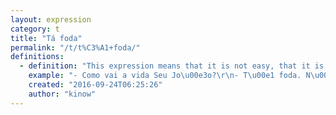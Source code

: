 ```yaml
---
layout: expression
category: t
title: "Tá foda"
permalink: "/t/t%C3%A1+foda/"
definitions:
  - definition: "This expression means that it is not easy, that it is complicated. \"T\u00e1\" is a informal abbreviation for the correct verb conjugation \"est\u00e1\", and \"foda\" could be translated to hard, or fucked.\r\n\r\nUsed to describe that something is not easy. It could be a relationship, your job, the car maintenance, etc."
    example: "- Como vai a vida Seu Jo\u00e3o?\r\n- T\u00e1 foda. N\u00e3o p\u00e1ra de aparecer problema."
    created: "2016-09-24T06:25:26"
    author: "kinow"
---
```

